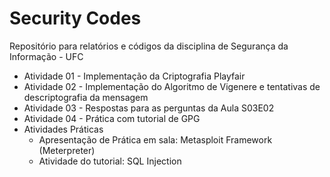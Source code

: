 # Security Codes
Repositório para relatórios e códigos da disciplina de Segurança da Informação - UFC

- Atividade 01 - Implementação da Criptografia Playfair
- Atividade 02 - Implementação do Algoritmo de Vigenere e tentativas de descriptografia da mensagem
- Atividade 03 - Respostas para as perguntas da Aula S03E02
- Atividade 04 - Prática com tutorial de GPG
- Atividades Práticas
    - Apresentação de Prática em sala: Metasploit Framework (Meterpreter)
    - Atividade do tutorial: SQL Injection
